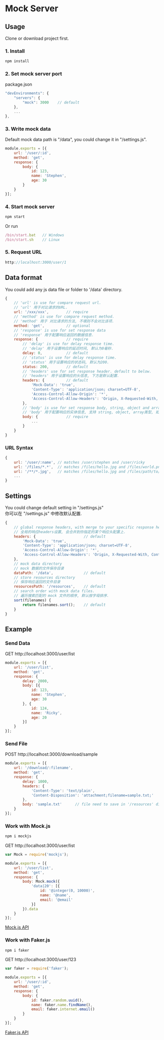 # Mock Server

## Usage
Clone or download project first.
### 1. Install
```js
npm install
```

### 2. Set mock server port
package.json
```js
"devEnvironments": {
    "servers": {
        "mock": 3000    // default
    },
    ...
},
```

### 3. Write mock data
Default mock data path is "/data", you could change it in "/settings.js".
```js
module.exports = [{
    url: '/user/:id',
    method: 'get',
    response: {
        body: {
            id: 123,
            name: 'Stephen',
            age: 30
        }
    }
}];
```

### 4. Start mock server
```js
npm start
```
Or run
```js
/bin/start.bat   // Windows
/bin/start.sh    // Linux
```

### 5. Request URL
```js
http://localhost:3000/user/1
```

## Data format
You could add any js data file or folder to '/data' directory.
```js
{
    // 'url' is use for compare request url.
    // 'url' 用于对比请求的URL.
    url: '/xxx/xxx',        // require
    // 'method' is use for compare request method.
    // 'method' 用于 对比请求的方法, 不填则不会对比该项.
    method: 'get',          // optional
    // 'response' is use for set response data
    // 'response' 用于配置响应返回的数据信息.
    response: {             // require
        // 'delay' is use for delay response time.
        // 'delay' 用于设置响应的延迟时间, 默认为0毫秒.
        delay: 0,           // default
        // 'status' is use for delay response time.
        // 'status' 用于设置响应的状态码, 默认为200.
        status: 200,        // default
        // 'headers' use for set response header. default to below.
        // 'headers' 用于设置响应的头信息, 下方是默认配置.
        headers: {          // default
            'Mock-Data': 'true',
            'Content-Type': 'application/json; charset=UTF-8',
            'Access-Control-Allow-Origin': '*',
            'Access-Control-Allow-Headers': 'Origin, X-Requested-With, Content-Type, Accept'
        },
        // 'body' is use for set response body, string, object and array are supported, if type to String and end with '.xxx' means this is a file path and default root path is "/resources", you can change it in "/settings.js".
        // 'body' 用于配置响应的实体信息, 支持 string, object, array类型, 如果类型为 String 并且以 '.xxx' 后缀结尾, 则表示该配置项为一个文件路径, 且默认根目录为 "/resources",该功能用于返回文件, 可以在 "/settings.js" 中修改默认配置.
        body: {             // require
            ...
        }
    }
}
```

### URL Syntax
```js
{
    url: '/user/:name', // matches /user/stephen and /user/ricky
    url: '/files/*.*',  // matches /files/hello.jpg and /files/world.png
    url: '/**/*.jpg',   // matches /files/hello.jpg and /files/path/to/world.jpg
    ...
}
```

## Settings
You could change default setting in "/settings.js"  
你可以在 "/settings.js" 中修改默认配置.
```js
{
    // global response headers, with merge to your specific response headers.
    // 全局的响应headers设置, 会合并到你指定的某个响应头配置上.
    headers: {                      // default
        'Mock-Data': 'true',
        'Content-Type': 'application/json; charset=UTF-8',
        'Access-Control-Allow-Origin': '*',
        'Access-Control-Allow-Headers': 'Origin, X-Requested-With, Content-Type, Accept'
    },
    // mock data directory
    // mock 数据的文件保存目录
    dataPath: '/data',              // default
    // store resources directory
    // 保存响应返回的文件目录
    resourcesPath: '/resources',    // default
    // search order with mock data files.
    // 遍历搜索匹配的 mock 文件的顺序, 默认按字母排序.
    sort(filenames) {
        return filenames.sort();    // default
    }
}
```

## Example

### Send Data
GET http://localhost:3000/user/list
```js
module.exports = [{
    url: '/user/list',
    method: 'get',
    response: {
        delay: 2000,
        body: [{
            id: 123,
            name: 'Stephen',
            age: 30
        }, {
            id: 124,
            name: 'Ricky',
            age: 20
        }]
    }
}];
```

### Send File
POST http://localhost:3000/download/sample
```js
module.exports = [{
    url: '/download/:filename',
    method: 'get',
    response: {
        delay: 1000,
        headers: {
            'Content-Type': 'text/plain',
            'Content-Disposition': 'attachment;filename=sample.txt;'
        },
        body: 'sample.txt'      // file need to save in '/resources' directory. 需要将下载的文件保存在 '/resources' 目录中.
    }
}];
```

### Work with Mock.js
```js
npm i mockjs
```
GET http://localhost:3000/user/list
```js
var Mock = require('mockjs');

module.exports = [{
    url: '/user/list',
    method: 'get',
    response: {
        body: Mock.mock({
            'data|20': [{
                id: '@integer(0, 10000)',
                name: '@name',
                email: '@email'
            }]
        }).data
    }
}];
```
[Mock.js API](https://github.com/nuysoft/Mock/wiki)

### Work with Faker.js
```js
npm i faker
```
GET http://localhost:3000/user/123  
```js
var faker = require('faker');

module.exports = [{
    url: '/user/:id',
    method: 'get',
    response: {
        body: {
            id: faker.random.uuid(),
            name: faker.name.findName(),
            email: faker.internet.email()
        }
    }
}];
```
[Faker.js API](https://github.com/Marak/Faker.js#readme)